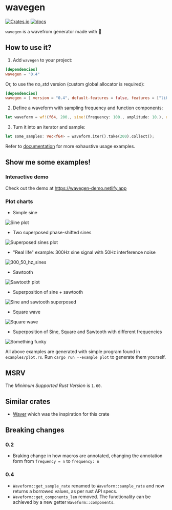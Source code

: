 # wavegen

[![Crates.io](https://img.shields.io/crates/v/wavegen)](https://crates.io/crates/wavegen)
[![docs](https://img.shields.io/docsrs/wavegen)](https://docs.rs/wavegen)

`wavegen` is a wavefrom generator made with 🦀

## How to use it?

1) Add `wavegen` to your project:

```toml
[dependencies]
wavegen = "0.4"
```
Or, to use the *no_std* version (custom global allocator is required):

```toml
[dependencies]
wavegen = { version = "0.4", default-features = false, features = ["libm"] }
```

2) Define a waveform with sampling frequency and function components:

```rust
let waveform = wf!(f64, 200., sine!(frequency: 100., amplitude: 10.), dc_bias!(20.));
```

3) Turn it into an iterator and sample:

```rust
let some_samples: Vec<f64> = waveform.iter().take(200).collect();
```

Refer to [documentation](https://docs.rs/wavegen) for more exhaustive usage examples.

## Show me some examples!

### Interactive demo

Check out the demo at https://wavegen-demo.netlify.app

### Plot charts

* Simple sine

![Sine plot](img/sine.png)

* Two superposed phase-shifted sines

![Superposed sines plot](img/sine_double.png)

* "Real life" example: 300Hz sine signal with 50Hz interference noise

![300_50_hz_sines](img/sines_300_50_hz.png)

* Sawtooth

![Sawtooth plot](img/sawtooth.png)

* Superposition of sine + sawtooth

![Sine and sawtooth superposed](img/sawtooth_sinesised.png)

* Square wave

![Square wave](img/square.png)

* Superposition of Sine, Square and Sawtooth with different frequencies

![Something funky](img/funky.png)

All above examples are generated with simple program found in `examples/plot.rs`. Run `cargo run --example plot` to generate them yourself.

## MSRV

The *Minimum Supported Rust Version* is `1.60`.

## Similar crates
* [Waver](https://github.com/amrali/waver/) which was the inspiration for this crate

## Breaking changes

### 0.2

- Braking change in how macros are annotated, changing the annotation form from `frequency = n` to `frequency: n`

### 0.4

- `Waveform::get_sample_rate` renamed to `Waveform::sample_rate` and now returns a borrowed values, as per rust API specs.
- `Waveform::get_components_len` removed. The functionality can be achieved by a new getter `Waveform::components`.
